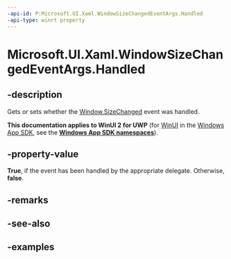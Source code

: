 ```yaml
---
-api-id: P:Microsoft.UI.Xaml.WindowSizeChangedEventArgs.Handled
-api-type: winrt property
---
```


# Microsoft.UI.Xaml.WindowSizeChangedEventArgs.Handled

<!--
public bool Handled { get; set; }
-->

## -description

Gets or sets whether the [Window.SizeChanged](window_sizechanged.md) event was handled.

**This documentation applies to WinUI 2 for UWP** (for [WinUI](/windows/apps/winui/winui3/) in the [Windows App SDK](/windows/apps/windows-app-sdk/), see the **[Windows App SDK namespaces](/windows/windows-app-sdk/api/winrt/)**).

## -property-value

**True**, if the event has been handled by the appropriate delegate. Otherwise, **false**.

## -remarks

## -see-also

## -examples
